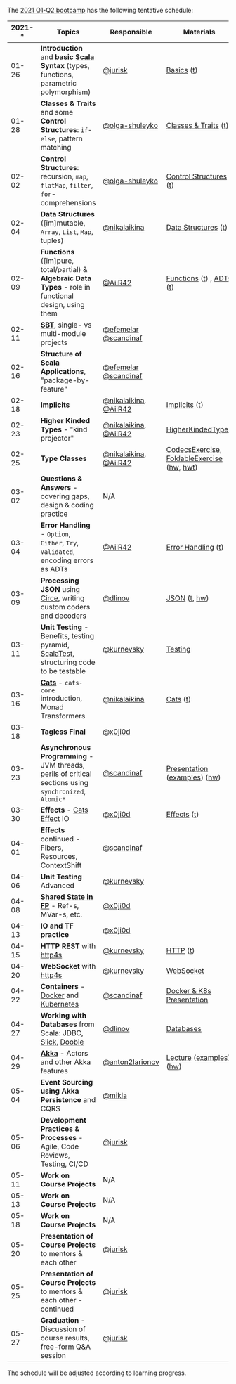 The [2021 Q1-Q2 bootcamp](https://scala-bootcamp.evolutiongaming.com/) has the following tentative schedule:

| 2021-* | Topics                                                                                                                      | Responsible                                                                          | Materials                                                                                                                                                                                                                                                                                                                                                                      |   |
|--------|-----------------------------------------------------------------------------------------------------------------------------|--------------------------------------------------------------------------------------|--------------------------------------------------------------------------------------------------------------------------------------------------------------------------------------------------------------------------------------------------------------------------------------------------------------------------------------------------------------------------------|---|
| 01-26  | **Introduction** and **basic [Scala](https://www.scala-lang.org/) Syntax** (types, functions, parametric polymorphism)      | [@jurisk](https://github.com/jurisk)                                                 | [Basics](src/main/scala/com/evolutiongaming/bootcamp/basics/Basics.scala) ([t](src/test/scala/com/evolutiongaming/bootcamp/basics/BasicsSpec.scala))                                                                                                                                                                                                                           |   |
| 01-28  | **Classes & Traits** and some **Control Structures**: `if`-`else`, pattern matching                                         | [@olga-shuleyko](https://github.com/olga-shuleyko)                                   | [Classes & Traits](src/main/scala/com/evolutiongaming/bootcamp/basics/ClassesAndTraits.scala) ([t](src/test/scala/com/evolutiongaming/bootcamp/basics/ClassesAndTraitsSpec.scala))                                                                                                                                                                                             |   |
| 02-02  | **Control Structures**: recursion, `map`, `flatMap`, `filter`, `for`-comprehensions                                         | [@olga-shuleyko](https://github.com/olga-shuleyko)                                   | [Control Structures](src/main/scala/com/evolutiongaming/bootcamp/basics/ControlStructures.scala) ([t](src/test/scala/com/evolutiongaming/bootcamp/basics/ControlStructuresSpec.scala))                                                                                                                                                                                         |   |
| 02-04  | **Data Structures** ([im]mutable, `Array`, `List`, `Map`, tuples)                                                           | [@nikalaikina](https://github.com/nikalaikina)                                       | [Data Structures](src/main/scala/com/evolutiongaming/bootcamp/basics/DataStructures.scala) ([t](src/test/scala/com/evolutiongaming/bootcamp/basics/DataStructuresSpec.scala))                                                                                                                                                                                                  |   |
| 02-09  | **Functions** ([im]pure, total/partial) & **Algebraic Data Types** - role in functional design, using them                  | [@AiiR42](https://github.com/AiiR42)                                                 | [Functions](src/main/scala/com/evolutiongaming/bootcamp/functions/Functions.scala) ([t](src/test/scala/com/evolutiongaming/bootcamp/functions/FunctionsSpec.scala)) , [ADTs](src/main/scala/com/evolutiongaming/bootcamp/adt/AlgebraicDataTypes.scala) ([t](src/test/scala/com/evolutiongaming/bootcamp/adt/AlgebraicDataTypesSpec.scala))                                     |   |
| 02-11  | **[SBT](https://www.scala-sbt.org/)**, single- vs multi-module projects                                                     | [@efemelar](https://github.com/efemelar) [@scandinaf](https://github.com/scandinaf)  |                                                                                                                                                                                                                                                                                                                                                                                |   |
| 02-16  | **Structure of Scala Applications**, "package-by-feature"                                                                   | [@efemelar](https://github.com/efemelar) [@scandinaf](https://github.com/scandinaf)  |                                                                                                                                                                                                                                                                                                                                                                                |   |
| 02-18  | **Implicits**                                                                                                               | [@nikalaikina](https://github.com/nikalaikina), [@AiiR42](https://github.com/AiiR42) | [Implicits](src/main/scala/com/evolutiongaming/bootcamp/typeclass/Implicits.scala) ([t](src/test/scala/com/evolutiongaming/bootcamp/typeclass/ImplicitsSpec.scala))                                                                                                                                                                                                            |   |
| 02-23  | **Higher Kinded Types** - "kind projector"                                                                                  | [@nikalaikina](https://github.com/nikalaikina), [@AiiR42](https://github.com/AiiR42) | [HigherKindedTypes](src/main/scala/com/evolutiongaming/bootcamp/typeclass/HigherKindedTypes.scala)                                                                                                                                                                                                                                                                             |   |
| 02-25  | **Type Classes**                                                                                                            | [@nikalaikina](https://github.com/nikalaikina), [@AiiR42](https://github.com/AiiR42) | [CodecsExercise](src/main/scala/com/evolutiongaming/bootcamp/typeclass/CodecsExercise.scala), [FoldableExercise](src/main/scala/com/evolutiongaming/bootcamp/typeclass/FoldableExercise.scala) ([hw](src/main/scala/com/evolutiongaming/bootcamp/typeclass/ImplicitsHomework.scala), [hwt](src/test/scala/com/evolutiongaming/bootcamp/typeclass/ImplicitsHomeworkSpec.scala)) |   |
| 03-02  | **Questions & Answers** - covering gaps, design & coding practice                                                           | N/A                                                                                  |                                                                                                                                                                                                                                                                                                                                                                                |   |
| 03-04  | **Error Handling** - `Option`, `Either`, `Try`, `Validated`, encoding errors as ADTs                                        | [@AiiR42](https://github.com/AiiR42)                                                 | [Error Handling](src/main/scala/com/evolutiongaming/bootcamp/error_handling/ErrorHandling.scala) ([t](src/test/scala/com/evolutiongaming/bootcamp/error_handling/ErrorHandlingSpec.scala))                                                                                                                                                                                     |   |
| 03-09  | **Processing JSON** using [Circe](https://circe.github.io/circe/), writing custom coders and decoders                       | [@dlinov](https://github.com/dlinov)                                                 | [JSON](src/main/scala/com/evolutiongaming/bootcamp/json/CirceExercises.scala) ([t](src/test/scala/com/evolutiongaming/bootcamp/json/CirceExercisesSpec.scala), [hw](src/test/scala/com/evolutiongaming/bootcamp/json/HomeworkSpec.scala))                                                                                                                                      |   |
| 03-11  | **Unit Testing** - Benefits, testing pyramid, [ScalaTest](https://www.scalatest.org/), structuring code to be testable      | [@kurnevsky](https://github.com/kurnevsky)                                           | [Testing](src/test/scala/com/evolutiongaming/bootcamp/testing2)                                                                                                                                                                                                                                                                                                                |   |
| 03-16  | **[Cats](https://typelevel.org/cats/)** - `cats-core` introduction, Monad Transformers                                      | [@nikalaikina](https://github.com/nikalaikina)                                       | [Cats](https://github.com/evolution-gaming/scala-bootcamp/tree/master/src/main/scala/com/evolutiongaming/bootcamp/cats/v2) ([t](https://github.com/evolution-gaming/scala-bootcamp/tree/master/src/test/scala/com/evolutiongaming/bootcamp/cats/v2))                                                                                                                           |   |
| 03-18  | **Tagless Final**                                                                                                           | [@x0ji0d](https://github.com/x0ji0d)                                                 |                                                                                                                                                                                                                                                                                                                                                                                |   |
| 03-23  | **Asynchronous Programming** - JVM threads, perils of critical sections using `synchronized`, `Atomic*`                     | [@scandinaf](https://github.com/scandinaf)                                           | [Presentation](presentations/2020-q1-q2/Asynchronous%20programming.pdf) ([examples](src/main/scala/com/evolutiongaming/bootcamp/async/async.scala)) ([hw](src/main/scala/com/evolutiongaming/bootcamp/async/AsyncHomework.scala))                                                                                                                                              |   |
| 03-30  | **Effects** - [Cats Effect](https://typelevel.org/cats-effect/) IO                                                          | [@x0ji0d](https://github.com/x0ji0d)                                                 | [Effects](src/main/scala/com/evolutiongaming/bootcamp/effects) ([t](src/test/scala/com/evolutiongaming/bootcamp/effects/EffectsSpec.scala))                                                                                                                                                                                                                                    |   |
| 04-01  | **Effects** continued - Fibers, Resources, ContextShift                                                                     | [@scandinaf](https://github.com/scandinaf)                                           |                                                                                                                                                                                                                                                                                                                                                                                |   |
| 04-06  | **Unit Testing** Advanced                                                                                                   | [@kurnevsky](https://github.com/kurnevsky)                                           |                                                                                                                                                                                                                                                                                                                                                                                |   |
| 04-08  | **[Shared State in FP](https://typelevel.org/cats-effect/concurrency/basics.html)** - Ref-s, MVar-s, etc.                   | [@x0ji0d](https://github.com/x0ji0d)                                                 |                                                                                                                                                                                                                                                                                                                                                                                |   |
| 04-13  | **IO and TF practice**                                                                                                      | [@x0ji0d](https://github.com/x0ji0d)                                                 |                                                                                                                                                                                                                                                                                                                                                                                |   |
| 04-15  | **HTTP REST** with [http4s](https://http4s.org/)                                                                            | [@kurnevsky](https://github.com/kurnevsky)                                           | [HTTP](src/main/scala/com/evolutiongaming/bootcamp/http/Http.scala) ([t](src/test/scala/com/evolutiongaming/bootcamp/http/HttpSpec.scala))                                                                                                                                                                                                                                     |   |
| 04-20  | **WebSocket** with [http4s](https://http4s.org/)                                                                            | [@kurnevsky](https://github.com/kurnevsky)                                           | [WebSocket](src/main/scala/com/evolutiongaming/bootcamp/http/WebSocket.scala)                                                                                                                                                                                                                                                                                                  |   |
| 04-22  | **Containers** - [Docker](https://www.docker.com/) and [Kubernetes](https://kubernetes.io/)                                 | [@scandinaf](https://github.com/scandinaf)                                           | [Docker & K8s](docker-example) [Presentation](presentations/2020-q1-q2/Docker.pdf)                                                                                                                                                                                                                                                                                                                                                                            |   |
| 04-27  | **Working with Databases** from Scala: JDBC, [Slick](http://scala-slick.org/), [Doobie](https://tpolecat.github.io/doobie/) | [@dlinov](https://github.com/dlinov)                                                 | [Databases](src/main/scala/com/evolutiongaming/bootcamp/db/00%20-%20Introduction.md)                                                                                                                                                                                                                                                                                           |   |
| 04-29  | **[Akka](https://akka.io/)** - Actors and other Akka features                                                               | [@anton2larionov](https://github.com/anton2larionov)                                 | [Lecture](src/main/scala/com/evolutiongaming/bootcamp/akka/actors/Lecture.md) ([examples](src/main/scala/com/evolutiongaming/bootcamp/akka/actors)) ([hw](src/main/scala/com/evolutiongaming/bootcamp/akka/actors/Homework.md))                                                                                                                                                |   |
| 05-04  | **Event Sourcing using Akka Persistence** and CQRS                                                                          | [@mikla](https://github.com/mikla)                                                   |                                                                                                                                                                                                                                                                                                                                                                                |   |
| 05-06  | **Development Practices & Processes** - Agile, Code Reviews, Testing, CI/CD                                                 | [@jurisk](https://github.com/jurisk)                                                 |                                                                                                                                                                                                                                                                                                                                                                                |   |
| 05-11  | **Work on Course Projects**                                                                                                 | N/A                                                                                  |                                                                                                                                                                                                                                                                                                                                                                                |   |
| 05-13  | **Work on Course Projects**                                                                                                 | N/A                                                                                  |                                                                                                                                                                                                                                                                                                                                                                                |   |
| 05-18  | **Work on Course Projects**                                                                                                 | N/A                                                                                  |                                                                                                                                                                                                                                                                                                                                                                                |   |
| 05-20  | **Presentation of Course Projects** to mentors & each other                                                                 | [@jurisk](https://github.com/jurisk)                                                 |                                                                                                                                                                                                                                                                                                                                                                                |   |
| 05-25  | **Presentation of Course Projects** to mentors & each other - continued                                                     | [@jurisk](https://github.com/jurisk)                                                 |                                                                                                                                                                                                                                                                                                                                                                                |   |
| 05-27  | **Graduation** - Discussion of course results, free-form Q&A session                                                        | [@jurisk](https://github.com/jurisk)                                                 |                                                                                                                                                                                                                                                                                                                                                                                |   |

The schedule will be adjusted according to learning progress.
